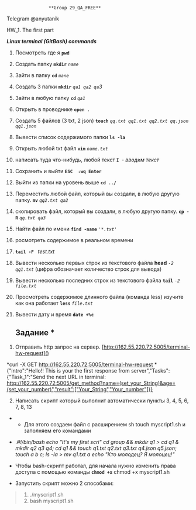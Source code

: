 					**Group 29_QA_FREE**
 
Telegram @anyutanik 

HW_1. The first part

_**Linux terminal (GitBash) commands**_

1.  Посмотреть где я **`pwd`**
1. Создать папку **`mkdir`** *`name`*
1. Зайти в папку **`cd`** *`mane`*
1. Создать 3 папки **`mkdir`** *`qa1 qa2 qa`3* 
1. Зайти в любую папку **`cd`** *`qa1`* 
2. Открыть в проводнике **`open .`**
1. Создать 5 файлов (3 txt, 2 json) **`touch`** *`qq.txt qq1.txt qq2.txt qq.json qq1.json`*
1. Вывести список содержимого папки **`ls -la`**
1. Открыть любой txt файл **`vim`** *`name.txt`*
1. написать туда что-нибудь, любой текст **`I `**- *вводим текст*
1. Сохранить и выйти **`ESC  :wq Enter `**
1. Выйти из папки на уровень выше **`cd ../`**
1. Переместить любой файл, который вы создали, в любую другую папку. **`mv`** *`qq2.txt qa2`*
1. скопировать файл, который вы создали, в любую другую папку. **`cp -R`** *`qq.txt qa3`*
1. Найти файл по имени **`find -name`** *`'*.txt' `*
1. росмотреть содержимое в реальном времени
1. **`tail -F `** *test.txt*
1. Вывести несколько первых строк из текстового файла **head** *`-2 qq1.txt`* (цифра обозначает количество строк для вывода)
1. Вывести несколько последних строк из текстового файла **`tail`** *`-2 file.txt`* 
1. Просмотреть содержимое длинного файла (команда less) изучите как она работает **`less`** *`file.txt`*
1. Вывести дату и время **`date +%c`**

	## Задание *
1) Отправить http запрос на сервер.
[http://162.55.220.72:5005/terminal-hw-request]()

*curl -X GET http://162.55.220.72:5005/terminal-hw-request
*
{"Intro":"Hello!! This is your the first response from server","Tasks":{"Task_1":"Send the next URL in terminal: http://162.55.220.72:5005/get_method?name=(set_your_String)&age=(set_your_number)","result":["Your_String","Your_number"]}}

2) Написать скрипт который выполнит автоматически пункты 3, 4, 5, 6, 7, 8, 13

* - Для этого создаем файл с расширением sh
touch myscript1.sh и заполняем его командами
* .*#!/bin/bash
echo "It's my first scri"
cd group && mkdir q1 > cd q1 & mkdir q2 q3 q4; 
cd q1 && touch q1.txt q2.txt q3.txt q4.json q5.json; touch a b c; ls -la > mv q1.txt a 
echo "Кто молодец? Я молоцец!"*

* Чтобы bash-скрипт работал, для начала нужно изменить права доступа с помощью команды **`chmod +x`**
chmod +x myscript1.sh 
* Запустить скрипт можно 2 способами:
> 1. ./myscript1.sh  
> 1. bash myscript1.sh 
